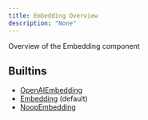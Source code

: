 ```yaml
---
title: Embedding Overview
description: "None"
---
```

Overview of the Embedding component
## Builtins
* [OpenAIEmbedding](/docs/components/embedding/openaiembedding/)
* [Embedding](/docs/components/embedding/embedding/) (default)
* [NoopEmbedding](/docs/components/embedding/noopembedding/)